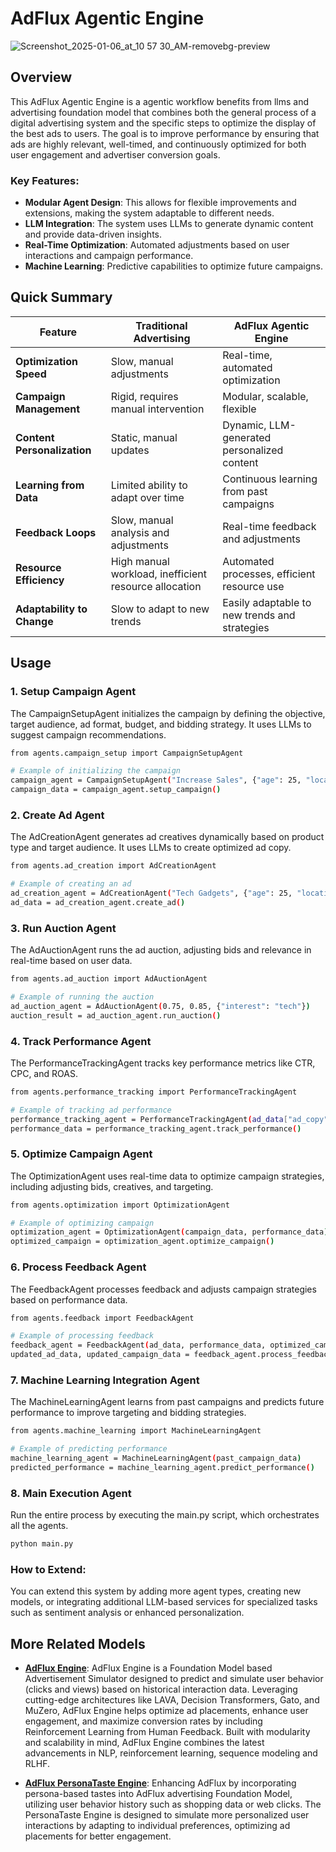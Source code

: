 # AdFlux Agentic Engine

![Screenshot_2025-01-06_at_10 57 30_AM-removebg-preview](https://github.com/user-attachments/assets/9b4967a7-dd94-4916-88dd-0ca8b711ea90)

## Overview
This AdFlux Agentic Engine is a agentic workflow benefits from llms and advertising foundation model that combines both the general process of a digital advertising system and the specific steps to optimize the display of the best ads to users. The goal is to improve performance by ensuring that ads are highly relevant, well-timed, and continuously optimized for both user engagement and advertiser conversion goals.


### Key Features:
- **Modular Agent Design**: This allows for flexible improvements and extensions, making the system adaptable to different needs.
- **LLM Integration**: The system uses LLMs to generate dynamic content and provide data-driven insights.
- **Real-Time Optimization**: Automated adjustments based on user interactions and campaign performance.
- **Machine Learning**: Predictive capabilities to optimize future campaigns.

## Quick Summary

| **Feature**                  | **Traditional Advertising**                            | **AdFlux Agentic Engine**                                 |
|------------------------------|--------------------------------------------------------|-----------------------------------------------------------|
| **Optimization Speed**        | Slow, manual adjustments                               | Real-time, automated optimization                         |
| **Campaign Management**       | Rigid, requires manual intervention                    | Modular, scalable, flexible                               |
| **Content Personalization**   | Static, manual updates                                | Dynamic, LLM-generated personalized content               |
| **Learning from Data**        | Limited ability to adapt over time                     | Continuous learning from past campaigns                   |
| **Feedback Loops**            | Slow, manual analysis and adjustments                  | Real-time feedback and adjustments                        |
| **Resource Efficiency**       | High manual workload, inefficient resource allocation | Automated processes, efficient resource use               |
| **Adaptability to Change**    | Slow to adapt to new trends                           | Easily adaptable to new trends and strategies             |


## Usage

### 1. Setup Campaign Agent
The CampaignSetupAgent initializes the campaign by defining the objective, target audience, ad format, budget, and bidding strategy. It uses LLMs to suggest campaign recommendations.

```bash
from agents.campaign_setup import CampaignSetupAgent

# Example of initializing the campaign
campaign_agent = CampaignSetupAgent("Increase Sales", {"age": 25, "location": "US", "interest": "tech"}, "video", 1000, "CPC")
campaign_data = campaign_agent.setup_campaign()
```

### 2. Create Ad Agent
The AdCreationAgent generates ad creatives dynamically based on product type and target audience. It uses LLMs to create optimized ad copy.

```bash
from agents.ad_creation import AdCreationAgent

# Example of creating an ad
ad_creation_agent = AdCreationAgent("Tech Gadgets", {"age": 25, "location": "US"})
ad_data = ad_creation_agent.create_ad()
```

### 3. Run Auction Agent
The AdAuctionAgent runs the ad auction, adjusting bids and relevance in real-time based on user data.

```bash
from agents.ad_auction import AdAuctionAgent

# Example of running the auction
ad_auction_agent = AdAuctionAgent(0.75, 0.85, {"interest": "tech"})
auction_result = ad_auction_agent.run_auction()
```

### 4. Track Performance Agent
The PerformanceTrackingAgent tracks key performance metrics like CTR, CPC, and ROAS.

```bash
from agents.performance_tracking import PerformanceTrackingAgent

# Example of tracking ad performance
performance_tracking_agent = PerformanceTrackingAgent(ad_data["ad_copy"])
performance_data = performance_tracking_agent.track_performance()
```

### 5. Optimize Campaign Agent
The OptimizationAgent uses real-time data to optimize campaign strategies, including adjusting bids, creatives, and targeting.

```bash
from agents.optimization import OptimizationAgent

# Example of optimizing campaign
optimization_agent = OptimizationAgent(campaign_data, performance_data)
optimized_campaign = optimization_agent.optimize_campaign()
```

### 6. Process Feedback Agent
The FeedbackAgent processes feedback and adjusts campaign strategies based on performance data.

```bash
from agents.feedback import FeedbackAgent

# Example of processing feedback
feedback_agent = FeedbackAgent(ad_data, performance_data, optimized_campaign)
updated_ad_data, updated_campaign_data = feedback_agent.process_feedback()
```

### 7. Machine Learning Integration Agent
The MachineLearningAgent learns from past campaigns and predicts future performance to improve targeting and bidding strategies.

```bash
from agents.machine_learning import MachineLearningAgent

# Example of predicting performance
machine_learning_agent = MachineLearningAgent(past_campaign_data)
predicted_performance = machine_learning_agent.predict_performance()
```

### 8. Main Execution Agent
Run the entire process by executing the main.py script, which orchestrates all the agents.
```bash
python main.py
```

### **How to Extend**:
You can extend this system by adding more agent types, creating new models, or integrating additional LLM-based services for specialized tasks such as sentiment analysis or enhanced personalization.


## More Related Models

- **[AdFlux Engine](https://github.com/SJ9VRF/AdFlux-Engine)**: AdFlux Engine is a Foundation Model based Advertisement Simulator designed to predict and simulate user behavior (clicks and views) based on historical interaction data. Leveraging cutting-edge architectures like LAVA, Decision Transformers, Gato, and MuZero, AdFlux Engine helps optimize ad placements, enhance user engagement, and maximize conversion rates by including Reinforcement Learning from Human Feedback. Built with modularity and scalability in mind, AdFlux Engine combines the latest advancements in NLP, reinforcement learning, sequence modeling and RLHF.

- **[AdFlux PersonaTaste Engine](https://github.com/SJ9VRF/AdFlux-PersonaTaste-Engine)**: Enhancing AdFlux by incorporating persona-based tastes into AdFlux advertising Foundation Model, utilizing user behavior history such as shopping data or web clicks. The PersonaTaste Engine is designed to simulate more personalized user interactions by adapting to individual preferences, optimizing ad placements for better engagement.

